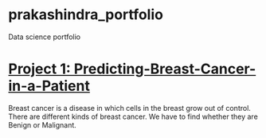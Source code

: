 # prakashindra_portfolio
Data science portfolio
# [Project 1: Predicting-Breast-Cancer-in-a-Patient](https://github.com/prakashindra/Predicting-Breast-Cancer-in-a-Patient)
Breast cancer is a disease in which cells in the breast grow out of control. There are different kinds of breast cancer. We have to find whether they are Benign or Malignant.
